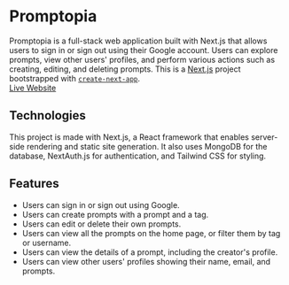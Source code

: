 # Promptopia
Promptopia is a full-stack web application built with Next.js that allows users to sign in or sign out using their Google account. Users can explore prompts, view other users' profiles, and perform various actions such as creating, editing, and deleting prompts. This is a [Next.js](https://nextjs.org/) project bootstrapped with [`create-next-app`](https://github.com/vercel/next.js/tree/canary/packages/create-next-app).  
[Live Website](https://promptopia-inlpuiiey-radhey30.vercel.app/)

## Technologies

This project is made with Next.js, a React framework that enables server-side rendering and static site generation. It also uses MongoDB for the database, NextAuth.js for authentication, and Tailwind CSS for styling.

## Features

- Users can sign in or sign out using Google.
- Users can create prompts with a prompt and a tag.
- Users can edit or delete their own prompts.
- Users can view all the prompts on the home page, or filter them by tag or username.
- Users can view the details of a prompt, including the creator's profile.
- Users can view other users' profiles showing their name, email, and prompts.
